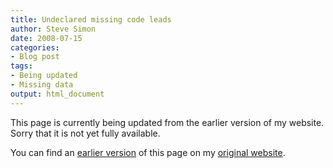 ```yaml
---
title: Undeclared missing code leads
author: Steve Simon
date: 2008-07-15
categories:
- Blog post
tags:
- Being updated
- Missing data
output: html_document
---
```


This page is currently being updated from the earlier version of my website. Sorry that it is not yet fully available.

<!---More--->

You can find an [earlier version][sim1] of this page on my [original website][sim2].

[sim1]: http://www.pmean.com/08/UndeclaredMissingCode.html
[sim2]: http://www.pmean.com/original_site.html
